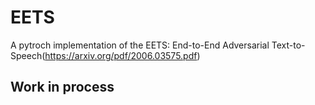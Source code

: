 # EETS
A pytroch implementation of the EETS: End-to-End Adversarial Text-to-Speech(https://arxiv.org/pdf/2006.03575.pdf)

## Work in  process
